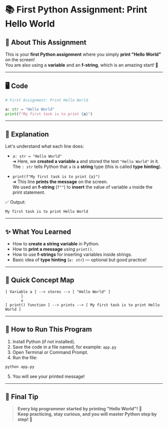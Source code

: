 # 📚 First Python Assignment: Print Hello World

## 📌 About This Assignment

This is your **first Python assignment** where you simply **print "Hello World"** on the screen!  
You are also using a **variable** and an **f-string**, which is an amazing start! 🚀

---

## 🖥️ Code

```python
# First Assignment: Print Hello World

a: str = "Hello World"
print(f"My first task is to print {a}")
```

---

## 🔵 Explanation

Let's understand what each line does:

- `a: str = "Hello World"`  
  ➔ Here, we **created a variable `a`** and stored the text `"Hello World"` in it.  
  The `: str` tells Python that `a` is a **string** type (this is called **type hinting**).

- `print(f"My first task is to print {a}")`  
  ➔ This line **prints the message** on the screen.  
  We used an **f-string** (`f""`) to **insert** the value of variable `a` inside the print statement.

✅ Output:

```
My first task is to print Hello World
```

---

## ✨ What You Learned

- How to **create a string variable** in Python.
- How to **print a message** using `print()`.
- How to use **f-strings** for inserting variables inside strings.
- Basic idea of **type hinting** (`a: str`) — optional but good practice!

---

## 🧠 Quick Concept Map

```
[ Variable a ] --> stores --> [ "Hello World" ]
       |
       v
[ print() function ] --> prints --> [ My first task is to print Hello World ]
```

---

## 🚀 How to Run This Program

1. Install Python (if not installed).
2. Save the code in a file named, for example: `app.py`
3. Open Terminal or Command Prompt.
4. Run the file:

```bash
python app.py
```

5. You will see your printed message!

---

## 🎯 Final Tip

> **Every big programmer started by printing "Hello World"! 🎉  
Keep practicing, stay curious, and you will master Python step by step! 🚀**


